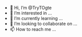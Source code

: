 - 👋 Hi, I’m @TryTOgte
- 👀 I’m interested in ...
- 🌱 I’m currently learning ...
- 💞️ I’m looking to collaborate on ...
- 📫 How to reach me ...

<!---
TryTOgte/TryTOgte is a ✨ special ✨ repository because its `README.md` (this file) appears on your GitHub profile.
You can click the Preview link to take a look at your changes.
--->
